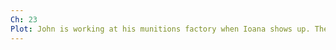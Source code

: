 ```yaml
---
Ch: 23
Plot: John is working at his munitions factory when Ioana shows up. They have a row.
---
```

